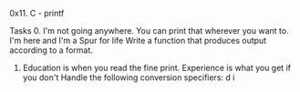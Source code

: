 0x11. C - printf

Tasks
0. I'm not going anywhere. You can print that wherever you want to. I'm here and I'm a Spur for life
Write a function that produces output according to a format.

1. Education is when you read the fine print. Experience is what you get if you don't
Handle the following conversion specifiers:
d
i
